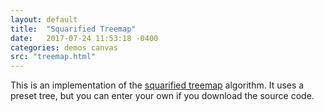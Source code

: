 ```yaml
---
layout: default
title:  "Squarified Treemap"
date:   2017-07-24 11:53:18 -0400
categories: demos canvas
src: "treemap.html"
---
```


This is an implementation of the [squarified treemap](https://www.win.tue.nl/~vanwijk/stm.pdf) algorithm. It uses a preset tree, but you can enter your own if you download the source code.